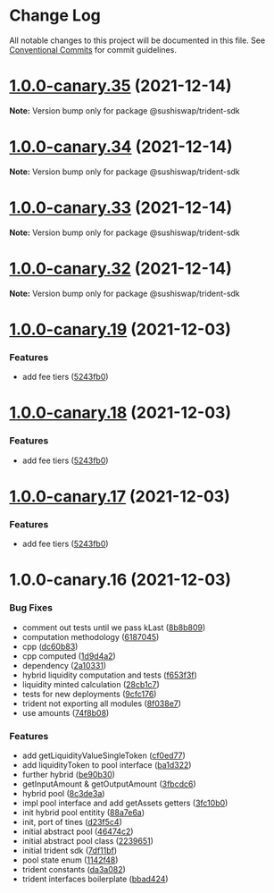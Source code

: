 # Change Log

All notable changes to this project will be documented in this file.
See [Conventional Commits](https://conventionalcommits.org) for commit guidelines.

# [1.0.0-canary.35](https://github.com/sushiswap/sdk/compare/@sushiswap/trident-sdk@1.0.0-canary.34...@sushiswap/trident-sdk@1.0.0-canary.35) (2021-12-14)

**Note:** Version bump only for package @sushiswap/trident-sdk





# [1.0.0-canary.34](https://github.com/sushiswap/sdk/compare/@sushiswap/trident-sdk@1.0.0-canary.33...@sushiswap/trident-sdk@1.0.0-canary.34) (2021-12-14)

**Note:** Version bump only for package @sushiswap/trident-sdk





# [1.0.0-canary.33](https://github.com/sushiswap/sdk/compare/@sushiswap/trident-sdk@1.0.0-canary.32...@sushiswap/trident-sdk@1.0.0-canary.33) (2021-12-14)

**Note:** Version bump only for package @sushiswap/trident-sdk





# [1.0.0-canary.32](https://github.com/sushiswap/sdk/compare/@sushiswap/trident-sdk@1.0.0-canary.31...@sushiswap/trident-sdk@1.0.0-canary.32) (2021-12-14)

**Note:** Version bump only for package @sushiswap/trident-sdk





# [1.0.0-canary.19](https://github.com/sushiswap/sdk/compare/@sushiswap/trident-sdk@1.0.0-canary.16...@sushiswap/trident-sdk@1.0.0-canary.19) (2021-12-03)


### Features

* add fee tiers ([5243fb0](https://github.com/sushiswap/sdk/commit/5243fb0566a556d35d62093e0ec6d5cac4688fad))





# [1.0.0-canary.18](https://github.com/sushiswap/sdk/compare/@sushiswap/trident-sdk@1.0.0-canary.16...@sushiswap/trident-sdk@1.0.0-canary.18) (2021-12-03)


### Features

* add fee tiers ([5243fb0](https://github.com/sushiswap/sdk/commit/5243fb0566a556d35d62093e0ec6d5cac4688fad))





# [1.0.0-canary.17](https://github.com/sushiswap/sdk/compare/@sushiswap/trident-sdk@1.0.0-canary.16...@sushiswap/trident-sdk@1.0.0-canary.17) (2021-12-03)


### Features

* add fee tiers ([5243fb0](https://github.com/sushiswap/sdk/commit/5243fb0566a556d35d62093e0ec6d5cac4688fad))





# 1.0.0-canary.16 (2021-12-03)


### Bug Fixes

* comment out tests until we pass kLast ([8b8b809](https://github.com/sushiswap/sdk/commit/8b8b8092c47f4f582dfea2a9c73b47ea54c51d6b))
* computation methodology ([6187045](https://github.com/sushiswap/sdk/commit/61870453a09ff02a884c2643aed01a2b4f8b2953))
* cpp ([dc60b83](https://github.com/sushiswap/sdk/commit/dc60b83c32841b88a7f303a8649a5ba4d1e779d3))
* cpp computed ([1d9d4a2](https://github.com/sushiswap/sdk/commit/1d9d4a27936cda4e6ce9750b025d91aff4bba86f))
* dependency ([2a10331](https://github.com/sushiswap/sdk/commit/2a1033147f74bf9c3e87dd6cc67453da7810066e))
* hybrid liquidity computation and tests ([f653f3f](https://github.com/sushiswap/sdk/commit/f653f3f56ee016dd9093d8a7f17cbd99304f7fba))
* liquidity minted calculation ([28cb1c7](https://github.com/sushiswap/sdk/commit/28cb1c7493fe5586606e87f4db23556efdafbba4))
* tests for new deployments ([9cfc176](https://github.com/sushiswap/sdk/commit/9cfc17616202c94453a55e996c996cb5f9975398))
* trident not exporting all modules ([8f038e7](https://github.com/sushiswap/sdk/commit/8f038e780794a5a3520a0bbcb3c209bcf29f3448))
* use amounts ([74f8b08](https://github.com/sushiswap/sdk/commit/74f8b081b213cbf8d52e7b884d9e74c03bab355b))


### Features

* add getLiquidityValueSingleToken ([cf0ed77](https://github.com/sushiswap/sdk/commit/cf0ed777793bf44ac711fca4e6e1c2ca865c9c26))
* add liquidityToken to pool interface ([ba1d322](https://github.com/sushiswap/sdk/commit/ba1d322b49803c0b8424c70dc20ffd4274180202))
* further hybrid ([be90b30](https://github.com/sushiswap/sdk/commit/be90b30101cc772d4269cec1801004448223572c))
* getInputAmount & getOutputAmount ([3fbcdc6](https://github.com/sushiswap/sdk/commit/3fbcdc6f4592c24fe5c42055a239e94260c3dd53))
* hybrid pool ([8c3de3a](https://github.com/sushiswap/sdk/commit/8c3de3ab08dfb01256b39b2e086ab1955f52b1c6))
* impl pool interface and add getAssets getters ([3fc10b0](https://github.com/sushiswap/sdk/commit/3fc10b08a49340a645abfed6bc00e4dd9ff76913))
* init hybrid pool entitity ([88a7e6a](https://github.com/sushiswap/sdk/commit/88a7e6aa5ee453f968271575ec1b8b45f6c71db9))
* init, port of tines ([d23f5c4](https://github.com/sushiswap/sdk/commit/d23f5c4ecc4c890e237fb142ed183c2ff8ca2799))
* initial abstract pool ([46474c2](https://github.com/sushiswap/sdk/commit/46474c21417696e83f0b66c4484b2ff7d681c90b))
* initial abstract pool class ([2239651](https://github.com/sushiswap/sdk/commit/223965108619a6d4ae62997d42a6aacbb276d4c6))
* initial trident sdk ([7df11bf](https://github.com/sushiswap/sdk/commit/7df11bf1c39ac35c4ed6f929d7fca45adf0c034c))
* pool state enum ([1142f48](https://github.com/sushiswap/sdk/commit/1142f480c90635276d9d9a8208e0d0c3a8b0d26f))
* trident constants ([da3a082](https://github.com/sushiswap/sdk/commit/da3a082d2925b3bdc72327f228469e3310c38598))
* trident interfaces boilerplate ([bbad424](https://github.com/sushiswap/sdk/commit/bbad424ea6b6de96cd03e9183fcb2b1c8b108c32))
